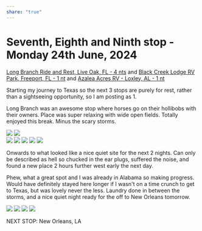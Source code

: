 ```yaml
---
share: "true"
---
```

<!--
published: 2024-07-02
image: https://library.wamphlett.net/photos/vamphlett/blog/8/L/IMG_0036.jpg
title: Seventh, Eighth and Ninth stop, Monday 24th June, 2024
slug: June24
next: New Orleans, LA
-->
# Seventh, Eighth and Ninth stop - Monday 24th June, 2024


[Long Branch Ride and Rest, Live Oak, FL - 4 nts](https://longbranchrestandride.com) and [Black Creek Lodge RV Park, Freeport, FL - 1 nt](https://www.blackcreeklodgerv.com) and [Azalea Acres RV - Loxley, AL - 1 nt](https://www.azaleaacresrvpark.com)

Starting my journey to Texas so the next 3 stops are purely for rest, rather than a sightseeing opportunity, so I am posting as 1.

Long Branch was an awesome stop where horses go on their hollibobs with their owners. Place was super relaxing with wide open fields. Totally enjoyed this break. Minus the scary storms.

<div class="images really small">
<img src="https://library.wamphlett.net/photos/vamphlett/blog/8/P/IMG_0037.jpg" />
<img src="https://library.wamphlett.net/photos/vamphlett/blog/8/P/IMG_0040.jpg" />
</div>
<div class="images really small">
<img src="https://library.wamphlett.net/photos/vamphlett/blog/8/L/IMG_0023.jpg" />
<img src="https://library.wamphlett.net/photos/vamphlett/blog/8/L/IMG_0024.jpg" />
<img src="https://library.wamphlett.net/photos/vamphlett/blog/8/L/IMG_0026.jpg" />
<img src="https://library.wamphlett.net/photos/vamphlett/blog/8/L/IMG_0032.jpg" />
<img src="https://library.wamphlett.net/photos/vamphlett/blog/8/L/IMG_0036.jpg" />
</div>

Onwards to what looked like a nice quiet site for the next 2 nights. Can only be described as hell so chucked in the ear plugs, suffered the noise, and found a new place 2 hours further west early the next day.

Phew, what a great spot and I was already in Alabama so making progress.  Would have definitely stayed here longer if I wasn't on a time crunch to get to Texas, but was lovely never the less. Laundry done in between the storms, and a nice quiet night ready for the off to New Orleans tomorrow.

<div class="images really small">
<img src="https://library.wamphlett.net/photos/vamphlett/blog/8/L/IMG_0065.jpg" />
<img src="https://library.wamphlett.net/photos/vamphlett/blog/8/L/IMG_0064.jpg" />
<img src="https://library.wamphlett.net/photos/vamphlett/blog/8/L/IMG_0059.jpg" />
<img src="https://library.wamphlett.net/photos/vamphlett/blog/8/L/IMG_0058.jpg" />
</div>

NEXT STOP: New Orleans, LA